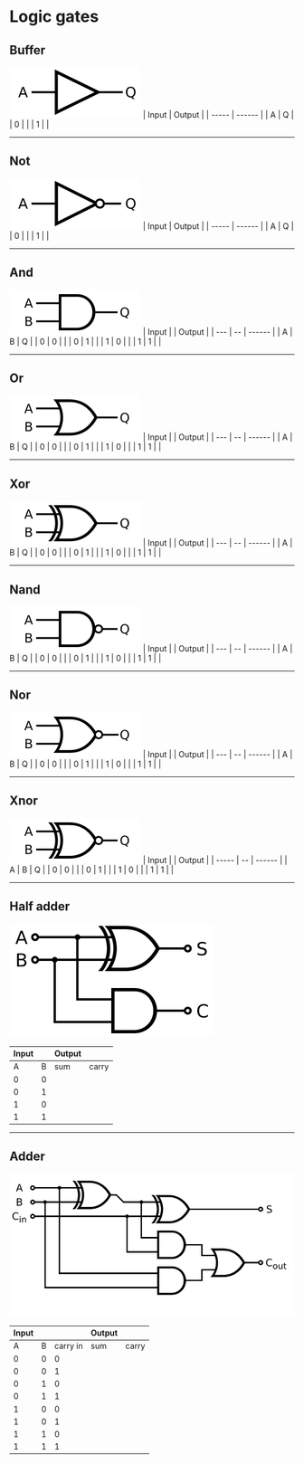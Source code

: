 # Logic gates

## Buffer

![buffer](/logic/buffer.svg "buffer")
| Input | Output |
| ----- | ------ |
| A | Q |
| 0 |  |
| 1 |  |

---

## Not

![not gate](/logic/not.svg "not gate")
| Input | Output |
| ----- | ------ |
| A | Q |
| 0 |  |
| 1 |  |

---

## And

![and gate](/logic/and.svg "and gate")
| Input | | Output |
| --- | -- | ------ |
| A | B | Q |
| 0 | 0 | |
| 0 | 1 | |
| 1 | 0 | |
| 1 | 1 | |

---

## Or

![or gate](/logic/or.svg "or gate")
| Input | | Output |
| --- | -- | ------ |
| A | B | Q |
| 0 | 0 | |
| 0 | 1 | |
| 1 | 0 | |
| 1 | 1 | |

---

## Xor

![xor gate](/logic/xor.svg "xor gate")
| Input | | Output |
| --- | -- | ------ |
| A | B | Q |
| 0 | 0 | |
| 0 | 1 | |
| 1 | 0 | |
| 1 | 1 | |

---

## Nand

![nand gate](/logic/nand.svg "nand gate")
| Input | | Output |
| --- | -- | ------ |
| A | B | Q |
| 0 | 0 | |
| 0 | 1 | |
| 1 | 0 | |
| 1 | 1 | |

---

## Nor

![nor gate](/logic/nor.svg "nor gate")
| Input | | Output |
| --- | -- | ------ |
| A | B | Q |
| 0 | 0 | |
| 0 | 1 | |
| 1 | 0 | |
| 1 | 1 | |

---

## Xnor

![Xnor gate](/logic/xnor.svg "Xnor gate")
| Input | | Output |
| ----- | -- | ------ |
| A | B | Q |
| 0 | 0 | |
| 0 | 1 | |
| 1 | 0 | |
| 1 | 1 | |

---

## Half adder

![half adder](/logic/halfadder.svg "half adder")

| Input |     | Output |       |
| ----- | --- | ------ | ----- |
| A     | B   | sum    | carry |
| 0     | 0   |        |       |
| 0     | 1   |        |       |
| 1     | 0   |        |       |
| 1     | 1   |        |       |

---

## Adder

![adder](/logic/adder.svg "adder")

| Input |     |          | Output |       |
| ----- | --- | -------- | ------ | ----- |
| A     | B   | carry in | sum    | carry |
| 0     | 0   | 0        |        |       |
| 0     | 0   | 1        |        |       |
| 0     | 1   | 0        |        |       |
| 0     | 1   | 1        |        |       |
| 1     | 0   | 0        |        |       |
| 1     | 0   | 1        |        |       |
| 1     | 1   | 0        |        |       |
| 1     | 1   | 1        |        |       |
